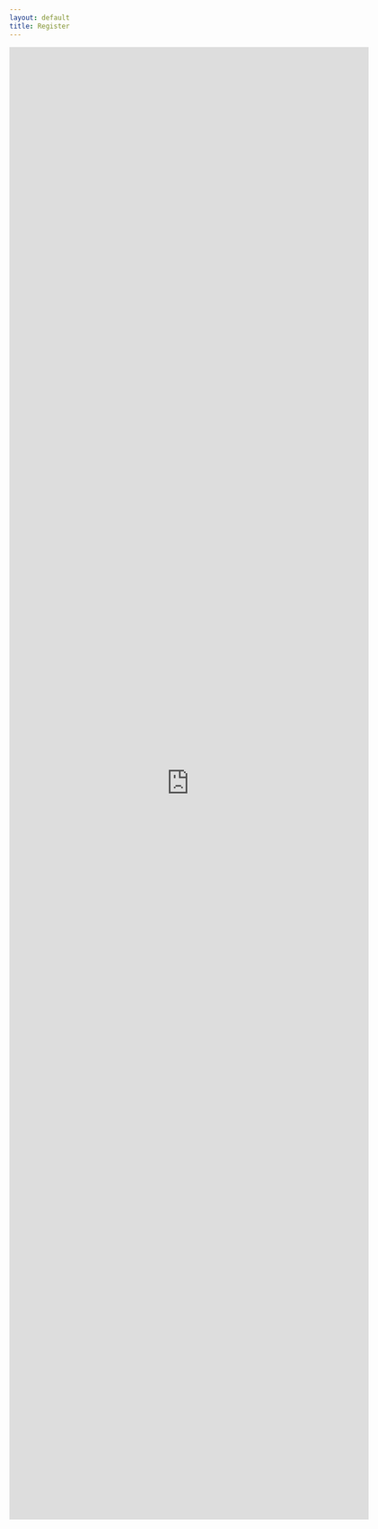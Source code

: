 ```yaml
---
layout: default
title: Register
---
```

<section>
<div>
<iframe src="https://docs.google.com/forms/d/e/1FAIpQLScyVJ6YiFkm_h4D4g7AElLR-mdkWW_BQleYAvjEKKkNVvZLeQ/viewform?embedded=true" width="640" height="2618" frameborder="0" marginheight="0" style="float:middle;margin: 0 auto;display:block;" marginwidth="0">Loading...</iframe>
</div>
</section>